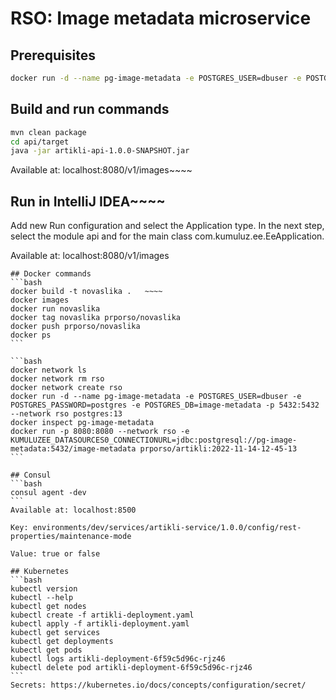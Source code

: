 # RSO: Image metadata microservice

## Prerequisites

```bash
docker run -d --name pg-image-metadata -e POSTGRES_USER=dbuser -e POSTGRES_PASSWORD=postgres -e POSTGRES_DB=image-metadata -p 5432:5432 postgres:13
```

## Build and run commands
```bash
mvn clean package
cd api/target
java -jar artikli-api-1.0.0-SNAPSHOT.jar
```
Available at: localhost:8080/v1/images~~~~

## Run in IntelliJ IDEA~~~~
Add new Run configuration and select the Application type. In the next step, select the module api and for the main class com.kumuluz.ee.EeApplication.

Available at: localhost:8080/v1/images
~~~~
## Docker commands
```bash 
docker build -t novaslika .   ~~~~
docker images
docker run novaslika    
docker tag novaslika prporso/novaslika   
docker push prporso/novaslika
docker ps
```

```bash
docker network ls  
docker network rm rso
docker network create rso
docker run -d --name pg-image-metadata -e POSTGRES_USER=dbuser -e POSTGRES_PASSWORD=postgres -e POSTGRES_DB=image-metadata -p 5432:5432 --network rso postgres:13
docker inspect pg-image-metadata
docker run -p 8080:8080 --network rso -e KUMULUZEE_DATASOURCES0_CONNECTIONURL=jdbc:postgresql://pg-image-metadata:5432/image-metadata prporso/artikli:2022-11-14-12-45-13
```

## Consul
```bash
consul agent -dev
```
Available at: localhost:8500

Key: environments/dev/services/artikli-service/1.0.0/config/rest-properties/maintenance-mode

Value: true or false

## Kubernetes
```bash
kubectl version
kubectl --help
kubectl get nodes
kubectl create -f artikli-deployment.yaml 
kubectl apply -f artikli-deployment.yaml 
kubectl get services 
kubectl get deployments
kubectl get pods
kubectl logs artikli-deployment-6f59c5d96c-rjz46
kubectl delete pod artikli-deployment-6f59c5d96c-rjz46
```
Secrets: https://kubernetes.io/docs/concepts/configuration/secret/

